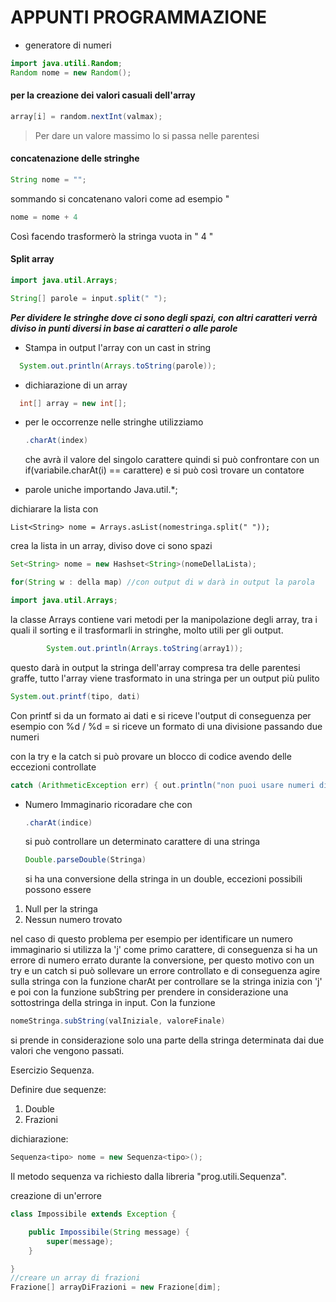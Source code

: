 # APPUNTI PROGRAMMAZIONE

- generatore di numeri

```java
import java.utili.Random;
Random nome = new Random();
```

#### per la creazione dei valori casuali dell'array

```java
array[i] = random.nextInt(valmax);
```

> Per dare un valore massimo lo si passa nelle parentesi

#### concatenazione delle stringhe

```java
String nome = "";
```

sommando si concatenano valori come ad esempio "

```java
nome = nome + 4
```

Così facendo trasformerò la stringa vuota in " 4 "

#### Split array

```java
import java.util.Arrays;

String[] parole = input.split(" ");
```

**_Per dividere le stringhe dove ci sono degli spazi, con altri caratteri verrà diviso in punti diversi in base ai caratteri o alle parole_**

- Stampa in output l'array con un cast in string

```java
  System.out.println(Arrays.toString(parole));
```

- dichiarazione di un array

```java
  int[] array = new int[];
```

- per le occorrenze nelle stringhe
  utilizziamo

  ```java
  .charAt(index)

  ```

  che avrà il valore del singolo carattere quindi si può confrontare con un if(variabile.charAt(i) == carattere) e si può così trovare un contatore

- parole uniche
  importando Java.util.\*;

dichiarare la lista con

```
List<String> nome = Arrays.asList(nomestringa.split(" "));
```

crea la lista in un array, diviso dove ci sono spazi

```java
Set<String> nome = new Hashset<String>(nomeDellaLista);

for(String w : della map) //con output di w darà in output la parola

import java.util.Arrays;
```

la classe Arrays contiene vari metodi per la manipolazione degli array, tra i quali il sorting e il trasformarli in stringhe, molto utili per gli output.

```java
        System.out.println(Arrays.toString(array1));
```

questo darà in output la stringa dell'array compresa tra delle parentesi graffe, tutto l'array viene trasformato in una stringa per un output più pulito

```java
System.out.printf(tipo, dati)
```

Con printf si da un formato ai dati e si riceve l'output di conseguenza
per esempio con %d / %d = si riceve un formato di una divisione passando due numeri

con la try e la catch si può provare un blocco di codice avendo delle eccezioni controllate

```java
catch (ArithmeticException err) { out.println("non puoi usare numeri di un determinato tipo")
```

- Numero Immaginario
  ricoradare che con
  ```java
  .charAt(indice)
  ```
  si può controllare un determinato carattere di una stringa
  ```java
  Double.parseDouble(Stringa)
  ```
  si ha una conversione della stringa in un double, eccezioni possibili possono essere

1. Null per la stringa
2. Nessun numero trovato

nel caso di questo problema per esempio per identificare un numero immaginario si utilizza la 'j' come primo carattere, di conseguenza si ha un errore di numero errato durante la conversione, per questo motivo con un try e un catch si può sollevare un errore controllato e di conseguenza agire sulla stringa con la funzione charAt per controllare se la stringa inizia con 'j' e poi con la funzione subString per prendere in considerazione una sottostringa della stringa in input.
Con la funzione

```java
nomeStringa.subString(valIniziale, valoreFinale)
```

si prende in considerazione solo una parte della stringa determinata dai due valori che vengono passati.

Esercizio Sequenza.

Definire due sequenze:

1. Double
2. Frazioni

dichiarazione:

```java
Sequenza<tipo> nome = new Sequenza<tipo>();
```

Il metodo sequenza va richiesto dalla libreria "prog.utili.Sequenza".

creazione di un'errore

```java
class Impossibile extends Exception {

    public Impossibile(String message) {
        super(message);
    }

}
//creare un array di frazioni
Frazione[] arrayDiFrazioni = new Frazione[dim];
```
